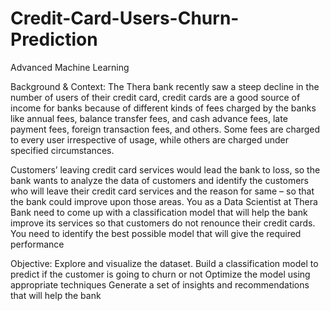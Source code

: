 # Credit-Card-Users-Churn-Prediction
Advanced Machine Learning

Background & Context: The Thera bank recently saw a steep decline in the number of users of their credit card, credit cards are a good source of income for banks because of different kinds of fees charged by the banks like annual fees, balance transfer fees, and cash advance fees, late payment fees, foreign transaction fees, and others. Some fees are charged to every user irrespective of usage, while others are charged under specified circumstances.

Customers’ leaving credit card services would lead the bank to loss, so the bank wants to analyze the data of customers and identify the customers who will leave their credit card services and the reason for same – so that the bank could improve upon those areas. You as a Data Scientist at Thera Bank need to come up with a classification model that will help the bank improve its services so that customers do not renounce their credit cards. You need to identify the best possible model that will give the required performance

Objective: Explore and visualize the dataset.
Build a classification model to predict if the customer is going to churn or not
Optimize the model using appropriate techniques
Generate a set of insights and recommendations that will help the bank
